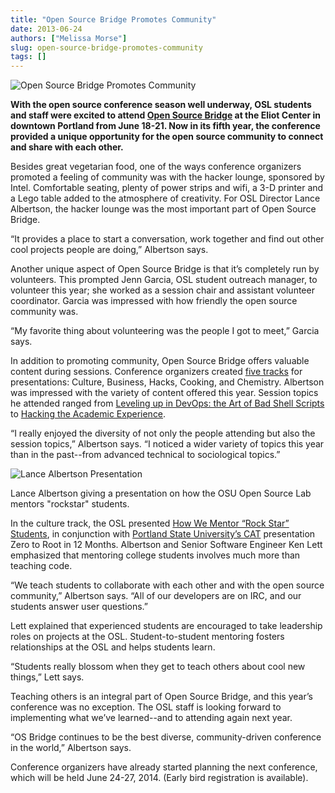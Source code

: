 ```yaml
---
title: "Open Source Bridge Promotes Community"
date: 2013-06-24
authors: ["Melissa Morse"]
slug: open-source-bridge-promotes-community
tags: []
---
```


![Open Source Bridge Promotes Community](/images/osbridgecommunity.jpg)

**With the open source conference season well underway, OSL students and staff were excited to attend
[Open Source Bridge](http://opensourcebridge.org/) at the Eliot Center in downtown Portland from June 18-21. Now in its
fifth year, the conference provided a unique opportunity for the open source community to connect and share with each
other.**

Besides great vegetarian food, one of the ways conference organizers promoted a feeling of community was with the hacker
lounge, sponsored by Intel. Comfortable seating, plenty of power strips and wifi, a 3-D printer and a Lego table added
to the atmosphere of creativity. For OSL Director Lance Albertson, the hacker lounge was the most important part of Open
Source Bridge.

“It provides a place to start a conversation, work together and find out other cool projects people are doing,”
Albertson says.

Another unique aspect of Open Source Bridge is that it’s completely run by volunteers. This prompted Jenn Garcia, OSL
student outreach manager, to volunteer this year; she worked as a session chair and assistant volunteer coordinator.
Garcia was impressed with how friendly the open source community was.

“My favorite thing about volunteering was the people I got to meet,” Garcia says.

In addition to promoting community, Open Source Bridge offers valuable content during sessions. Conference organizers
created [five tracks](http://opensourcebridge.org/events/2013/tracks) for presentations: Culture, Business, Hacks,
Cooking, and Chemistry. Albertson was impressed with the variety of content offered this year. Session topics he
attended ranged from [Leveling up in DevOps: the Art of Bad Shell Scripts](http://opensourcebridge.org/sessions/1139) to
[Hacking the Academic Experience](http://opensourcebridge.org/sessions/1083).

“I really enjoyed the diversity of not only the people attending but also the session topics,” Albertson says. “I
noticed a wider variety of topics this year than in the past--from advanced technical to sociological topics.”

![Lance Albertson Presentation](/images/lancepresentation.jpg)

Lance Albertson giving a presentation on how the OSU Open Source Lab mentors "rockstar" students.

In the culture track, the OSL presented [How We Mentor “Rock Star” Students](http://opensourcebridge.org/sessions/1093),
in conjunction with [Portland State University’s CAT](http://cat.pdx.edu/) presentation Zero to Root in 12 Months.
Albertson and Senior Software Engineer Ken Lett emphasized that mentoring college students involves much more than
teaching code.

“We teach students to collaborate with each other and with the open source community,” Albertson says. “All of our
developers are on IRC, and our students answer user questions.”

Lett explained that experienced students are encouraged to take leadership roles on projects at the OSL.
Student-to-student mentoring fosters relationships at the OSL and helps students learn.

“Students really blossom when they get to teach others about cool new things,” Lett says.

Teaching others is an integral part of Open Source Bridge, and this year’s conference was no exception. The OSL staff is
looking forward to implementing what we’ve learned--and to attending again next year.

“OS Bridge continues to be the best diverse, community-driven conference in the world,” Albertson says.

Conference organizers have already started planning the next conference, which will be held June 24-27, 2014. (Early
bird registration is available).
